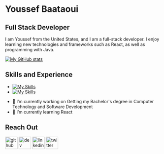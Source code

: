 # Youssef Baataoui
## Full Stack Developer
I am Youssef from the United States, and I am a full-stack developer. I enjoy learning new technologies and frameworks such as React, as well as programming with Java.

[![My GitHub stats](https://github-readme-stats.vercel.app/api?username=ybaataoui)](https://github.com/ybaataoui/github-readme-stats)

## Skills and Experience
* [![My Skills](https://skillicons.dev/icons?i=aws,java,c#,html,css,js)](https://skillicons.dev)
* [![My Skills](https://skillicons.dev/icons?i=html,css,js)](https://skillicons.dev)



- 🔭 I’m currently working on Getting my Bachelor's degree in Computer Technology and Software Development 
- 🌱 I’m currently learning React 

## Reach Out


[<img src='https://cdn.jsdelivr.net/npm/simple-icons@3.0.1/icons/github.svg' alt='github' height='40'>](https://github.com/ybaataoui)  [<img src='https://cdn.jsdelivr.net/npm/simple-icons@3.0.1/icons/dev-dot-to.svg' alt='dev' height='40'>](https://dev.to/ybaataoui)  [<img src='https://cdn.jsdelivr.net/npm/simple-icons@3.0.1/icons/linkedin.svg' alt='linkedin' height='40'>](https://www.linkedin.com/in/baataoui-youssef/)  [<img src='https://cdn.jsdelivr.net/npm/simple-icons@3.0.1/icons/twitter.svg' alt='twitter' height='40'>](https://twitter.com/ybaataoui)  

